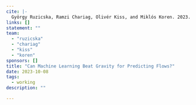 ```yaml
---
cite: |-
  György Ruzicska, Ramzi Chariag, Olivér Kiss, and Miklós Koren. 2023. "Can Machine Learning Beat Gravity for Predicting Flows?"
links: []
statement: ""
team:
  - "ruzicska"
  - "chariag"
  - "kiss"
  - "koren"
sponsors: []
title: "Can Machine Learning Beat Gravity for Predicting Flows?"
date: 2023-10-08
tags:
  - working
description: ""

---
```



